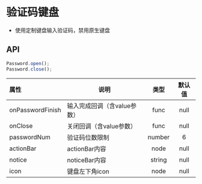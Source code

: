 # 验证码键盘

- 使用定制键盘输入验证码，禁用原生键盘

## API

```js
Password.open();
Password.close();
```




| 属性   | 说明      |   类型   |   默认值   |
| :-------- | ------ | :----: | :-----: |
| onPasswordFinish | 输入完成回调（含value参数） | func | null |
| onClose | 关闭回调（含value参数） | func | null |
| passwordNum | 验证码位数限制 | number | 6 |
| actionBar | actionBar内容 | node | null |
| notice | noticeBar内容 | string | null |
| icon | 键盘左下角icon | node | null |